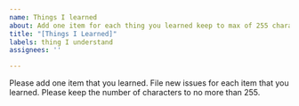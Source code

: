 ```yaml
---
name: Things I learned
about: Add one item for each thing you learned keep to max of 255 characters
title: "[Things I Learned]"
labels: thing I understand
assignees: ''

---
```


Please add one item that you learned.  File new issues for each item that you learned.  Please keep the number of characters to no more than 255.
